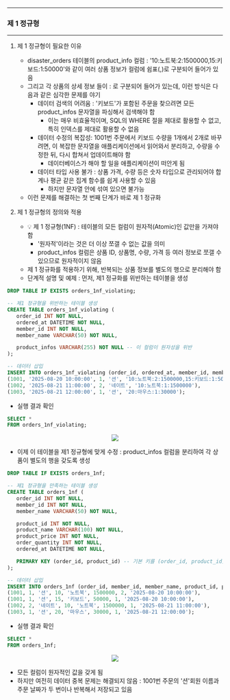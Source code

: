 -----
### 제 1 정규형
-----
1. 제 1 정규형이 필요한 이유
   - disaster_orders 테이블의 product_info 컬럼 : '10:노트북:2:1500000,15:키보드:1:50000'와 같이 여러 상품 정보가 컬럼에 쉼표(,)로 구분되어 들어가 있음
   - 그리고 각 상품의 상세 정보 들이 : 로 구분되어 들어가 있는데, 이런 방식은 다음과 같은 심각한 문제를 야기
     + 데이터 검색의 어려움 : '키보드'가 포함된 주문을 찾으려면 모든 product_infos 문자열을 파싱해서 검색해야 함
       * 이는 매우 비효율적이며, SQL의 WHERE 절을 제대로 활용할 수 없고, 특히 인덱스를 제대로 활용할 수 없음
     + 데이터 수정의 복잡성: 1001번 주문에서 키보드 수량을 1개에서 2개로 바꾸려면, 이 복잡한 문자열을 애플리케이션에서 읽어와서 분리하고, 수량을 수정한 뒤, 다시 합쳐서 업데이트해야 함
       * 데이터베이스가 해야 할 일을 애플리케이션이 떠안게 됨
     + 데이터 타입 사용 불가 : 상품 가격, 수량 등은 숫자 타입으로 관리되어야 합계나 평균 같은 집계 함수를 쉽게 사용할 수 있음
       * 하지만 문자열 안에 섞여 있으면 불가능
   - 이런 문제를 해결하는 첫 번째 단계가 바로 제 1 정규화

2. 제 1 정규형의 정의와 적용
   - 💡 제 1 정규형(1NF) : 테이블의 모든 컬럼이 원자적(Atomic)인 값만을 가져야 함
     + '원자적'이라는 것은 더 이상 쪼갤 수 없는 값을 의미
     + product_infos 컬럼은 상품 ID, 상품명, 수량, 가격 등 여러 정보로 쪼갤 수 있으므로 원자적이지 않음
   - 제 1 정규화를 적용하기 위해, 반복되는 상품 정보를 별도의 행으로 분리해야 함
   - 단계적 설명 및 예제 : 먼저, 제1 정규화를 위반하는 테이블을 생성
```sql
DROP TABLE IF EXISTS orders_1nf_violating;

-- 제1 정규형을 위반하는 테이블 생성
CREATE TABLE orders_1nf_violating (
   order_id INT NOT NULL,
   ordered_at DATETIME NOT NULL,
   member_id INT NOT NULL,
   member_name VARCHAR(50) NOT NULL,

   product_infos VARCHAR(255) NOT NULL -- 이 컬럼이 원자성을 위반
);

-- 데이터 삽입
INSERT INTO orders_1nf_violating (order_id, ordered_at, member_id, member_name, product_infos) VALUES
(1001, '2025-08-20 10:00:00', 1, '션', '10:노트북:2:1500000,15:키보드:1:50000'),
(1002, '2025-08-21 11:00:00', 2, '네이트', '10:노트북:1:1500000'),
(1003, '2025-08-21 12:00:00', 1, '션', '20:마우스:1:30000');
```

   - 실행 결과 확인
```sql
SELECT *
FROM orders_1nf_violating;
```
<div align="center">
<img src="https://github.com/user-attachments/assets/e657fc91-7242-42ad-9c19-8a37f98d86c8">
</div>

   - 이제 이 테이블을 제1 정규형에 맞게 수정 :  product_infos 컬럼을 분리하여 각 상품이 별도의 행을 갖도록 생성
```sql
DROP TABLE IF EXISTS orders_1nf;

-- 제1 정규형을 만족하는 테이블 생성
CREATE TABLE orders_1nf (
   order_id INT NOT NULL,
   member_id INT NOT NULL,
   member_name VARCHAR(50) NOT NULL,

   product_id INT NOT NULL,
   product_name VARCHAR(100) NOT NULL,
   product_price INT NOT NULL,
   order_quantity INT NOT NULL,
   ordered_at DATETIME NOT NULL,

   PRIMARY KEY (order_id, product_id) -- 기본 키를 (order_id, product_id) 복합키로 설정
);

-- 데이터 삽입
INSERT INTO orders_1nf (order_id, member_id, member_name, product_id, product_name, product_price, order_quantity, ordered_at) VALUES
(1001, 1, '션', 10, '노트북', 1500000, 2, '2025-08-20 10:00:00'),
(1001, 1, '션', 15, '키보드', 50000, 1, '2025-08-20 10:00:00'),
(1002, 2, '네이트', 10, '노트북', 1500000, 1, '2025-08-21 11:00:00'),
(1003, 1, '션', 20, '마우스', 30000, 1, '2025-08-21 12:00:00');
```

   - 실행 결과 확인
```sql
SELECT *
FROM orders_1nf;
```
<div align="center">
<img src="https://github.com/user-attachments/assets/2aaf327a-cecf-4213-b9e9-afa3e0a54ef1">
</div>

   - 모든 컬럼이 원자적인 값을 갖게 됨
   - 하지만 여전히 데이터 중복 문제는 해결되지 않음 : 1001번 주문의 '션'회원 이름과 주문 날짜가 두 번이나 반복해서 저장되고 있음
